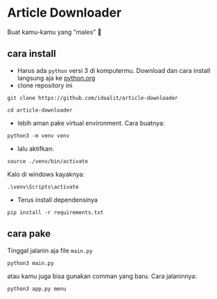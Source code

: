 # Article Downloader

Buat kamu-kamu yang "males" 🤣

## cara install
- Harus ada `python` versi 3 di komputermu. Download dan cara install langsung aja ke [python.org](https://www.python.org/)
- clone repository ini
```
git clone https://github.com/idoalit/article-downloader

cd article-downloader
```
- lebih aman pake virtual environment. Cara buatnya:
```
python3 -m venv venv
```
- lalu aktifkan:
```
source ./venv/bin/activate
```
Kalo di windows kayaknya:
```
.\venv\Scripts\activate
```
- Terus install dependensinya
```
pip install -r requirements.txt
```

## cara pake
Tinggal jalanin aja file `main.py`
```
python3 main.py
```

atau kamu juga bisa gunakan comman yang baru. Cara jalaninnya:
```
python3 app.py menu
```